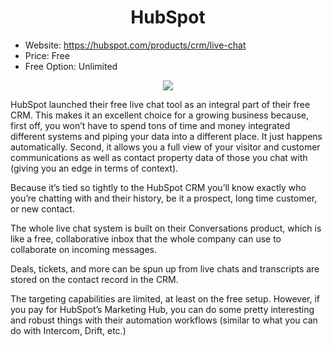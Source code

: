 ﻿# <center>HubSpot</center>

- Website: https://hubspot.com/products/crm/live-chat
- Price: Free
- Free Option: Unlimited

<p align="center">
    <img src="https://i0.wp.com/mailshake.com/blog/wp-content/uploads/2019/04/word-image-34.png?resize=768%2C416&ssl=1" />
</p>

HubSpot launched their free live chat tool as an integral part of their free CRM. This makes it an excellent choice for a growing business because, first off, you won’t have to spend tons of time and money integrated different systems and piping your data into a different place. It just happens automatically. Second, it allows you a full view of your visitor and customer communications as well as contact property data of those you chat with (giving you an edge in terms of context).

Because it’s tied so tightly to the HubSpot CRM you’ll know exactly who you’re chatting with and their history, be it a prospect, long time customer, or new contact.

The whole live chat system is built on their Conversations product, which is like a free, collaborative inbox that the whole company can use to collaborate on incoming messages.

Deals, tickets, and more can be spun up from live chats and transcripts are stored on the contact record in the CRM.

The targeting capabilities are limited, at least on the free setup. However, if you pay for HubSpot’s Marketing Hub, you can do some pretty interesting and robust things with their automation workflows (similar to what you can do with Intercom, Drift, etc.)
